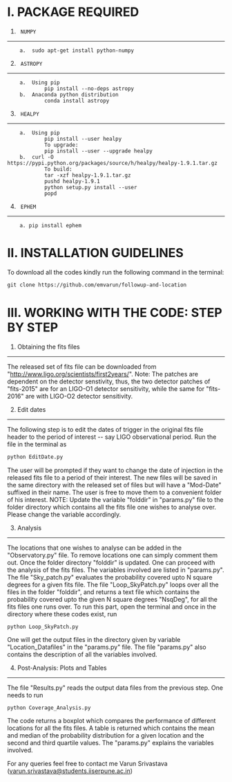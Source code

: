 I. PACKAGE REQUIRED
================================================

1.		NUMPY
------------------------------------------------
		a.	sudo apt-get install python-numpy



2.		ASTROPY
------------------------------------------------
		a.	Using pip
				pip install --no-deps astropy
		b.	Anaconda python distribution
				conda install astropy

3.		HEALPY
------------------------------------------------
		a.	Using pip
				pip install --user healpy
				To upgrade:
				pip install --user --upgrade healpy
		b.	curl -O https://pypi.python.org/packages/source/h/healpy/healpy-1.9.1.tar.gz
				To build:
				tar -xzf healpy-1.9.1.tar.gz
				pushd healpy-1.9.1
				python setup.py install --user
				popd

4.		EPHEM
------------------------------------------------
		a. pip install ephem


II.	INSTALLATION GUIDELINES
================================================
To download all the codes kindly run the following command in the terminal:
```html
git clone https://github.com/emvarun/followup-and-location
```


III. WORKING WITH THE CODE: STEP BY STEP
================================================


1.	Obtaining the fits files
------------------------------------------------
The released set of fits file can be downloaded from "http://www.ligo.org/scientists/first2years/".
Note: The patches are dependent on the detector senstivity, thus, the two detector 
patches of "fits-2015" are for an LIGO-O1 detector sensitivity, while the same for 
"fits-2016" are with LIGO-O2 detector sensitivity. 


2.	Edit dates
------------------------------------------------
The following step is to edit the dates of trigger in the original fits file header 
to the period of interest -- say LIGO observational period. Run the file in the terminal 
as 
```python
python EditDate.py
```
The user will be  prompted if they want to change the date of 
injection in the released fits file to a period of their interest. The new files will be 
saved in the same directory with the released set of files but will have a "Mod-Date" 
suffixed in their name. The user is free to move them to a convenient folder of his interest. 
NOTE: Update the variable "folddir" in "params.py" file to the folder directory which contains 
all the fits file one wishes to analyse over. Please change the variable accordingly.


3.	Analysis
------------------------------------------------
The locations that one wishes to analyse can be added in the "Observatory.py" file.
To remove locations one can simply comment them out. Once the folder directory "folddir" 
is updated. One can proceed with the analysis of the fits files. The variables involved are 
listed in "params.py". The file "Sky_patch.py" evaluates the probability covered upto N 
square degrees for a given fits file. The file "Loop_SkyPatch.py" loops over all the files 
in the folder "folddir", and returns a text file which contains the probability covered upto 
the given N square degrees "NsqDeg", for all the fits files one runs over. To run this part, 
open the terminal and once in the directory where these codes exist, run 
```
python Loop_SkyPatch.py
```
One will get the output files in the directory given by variable "Location_Datafiles" in the 
"params.py" file. The file "params.py" also contains the description of all the variables involved.
				

4.	Post-Analysis: Plots and Tables
------------------------------------------------
The file "Results.py" reads the output data files from the previous step. One needs to 
run
```python 
python Coverage_Analysis.py 
```
The code returns a boxplot which compares the performance
of different locations for all the fits files. A table is returned which contains the mean 
and median of the probability distribution for a given location and the second and third 
quartile values. The "params.py" explains the variables involved.

	
For any queries feel free to contact me Varun Srivastava (varun.srivastava@students.iiserpune.ac.in)
